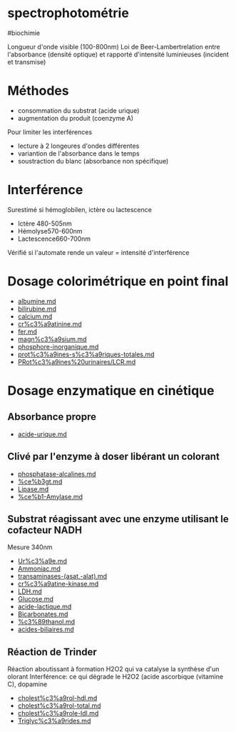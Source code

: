 # spectrophotométrie
#biochimie 


Longueur d'onde visible (100-800nm)
Loi de Beer-Lambertrelation entre l'absorbance (densité optique) et rapporté d'intensité luminieuses (incident et transmise) 


# Méthodes


- consommation du substrat (acide urique) 
- augmentation du produit (coenzyme A) 

Pour limiter les interférences 

- lecture à 2 longeures d'ondes différentes 
- variantion de l'absorbance dans le temps 
- soustraction du blanc (absorbance non spécifique) 


# Interférence


Surestimé si hémoglobilen, ictère ou lactescence 

- Ictère 480-505nm 
- Hémolyse570-600nm 
- Lactescence660-700nm 

Vérifié si l'automate rende un valeur = intensité d'interférence 


# Dosage colorimétrique en point final


- [albumine.md](#albuminemd) 
- [bilirubine.md](#bilirubinemd) 
- [calcium.md](#calciummd) 
- [cr%c3%a9atinine.md](#crc3a9atininemd) 
- [fer.md](#fermd) 
- [magn%c3%a9sium.md](#magnc3a9siummd) 
- [phosphore-inorganique.md](#phosphore-inorganiquemd) 
- [prot%c3%a9ines-s%c3%a9riques-totales.md](#protc3a9ines-sc3a9riques-totalesmd) 
- [PRot%c3%a9ines%20urinaires/LCR.md](#protc3a9ines20urinaireslcrmd) 


# Dosage enzymatique en cinétique



## Absorbance propre


- [acide-urique.md](#acide-uriquemd) 


## Clivé par l'enzyme à doser libérant un colorant


- [phosphatase-alcalines.md](#phosphatase-alcalinesmd) 
- [%ce%b3gt.md](#ceb3gtmd) 
- [Lipase.md](#lipasemd) 
- [%ce%b1-Amylase.md](#ceb1-amylasemd) 


## Substrat réagissant avec une enzyme utilisant le cofacteur NADH


Mesure 340nm 

- [Ur%c3%a9e.md](#urc3a9emd) 
- [Ammoniac.md](#ammoniacmd) 
- [transaminases-(asat,-alat).md](#transaminases-asat-alatmd) 
- [cr%c3%a9atine-kinase.md](#crc3a9atine-kinasemd) 
- [LDH.md](#ldhmd) 
- [Glucose.md](#glucosemd) 
- [acide-lactique.md](#acide-lactiquemd) 
- [Bicarbonates.md](#bicarbonatesmd) 
- [%c3%89thanol.md](#c389thanolmd) 
- [acides-biliaires.md](#acides-biliairesmd) 


## Réaction de Trinder


Réaction aboutissant à formation H2O2 qui va catalyse la synthèse d'un olorant
Interférence: ce qui dégrade le H2O2 (acide ascorbique (vitamine C), dopamine 

- [cholest%c3%a9rol-hdl.md](#cholestc3a9rol-hdlmd) 
- [cholest%c3%a9rol-total.md](#cholestc3a9rol-totalmd) 
- [cholest%c3%a9role-ldl.md](#cholestc3a9role-ldlmd) 
- [Triglyc%c3%a9rides.md](#triglycc3a9ridesmd) 

